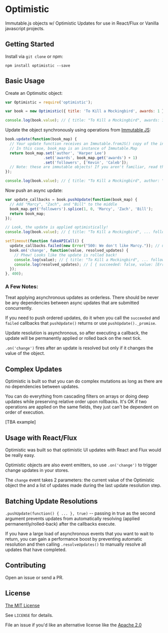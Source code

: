 # Optimistic
Immutable.js objects w/ Optimistic Updates for use in React/Flux or Vanilla javascript projects.

## Getting Started
Install via `git clone` or npm:
```
npm install optimistic --save
```

## Basic Usage

Create an Optimsitic object:
```javascript
var Optimistic = require('optimistic');

var book = new Optimistic({ title: 'To Kill a Mockingbird', awards: 1 });

console.log(book.value); // { title: "To Kill a Mockingbird", awards: 1 }
```

Update the object synchronously using operations from [Immutable JS](https://facebook.github.io/immutable-js/):
```javascript
book.update(function(book_map) {
  // Your update function receives an Immutable.fromJS() copy of the initial data
  // In this case, book_map is an instance of Immutable.Map
  return book_map.set('author', 'Harper Lee')
                 .set('awards', book_map.get('awards') + 1)
                 .set('followers', ['Kevin', 'Caleb']);
  // Note: these are immutable objects! If you aren't familiar, read the Immutable-JS docs!
});

console.log(book.value); // { title: "To Kill a Mockingbird", author: "Harper Lee", awards: 2, followers: ["Kevin", "Caleb"] }
```

Now push an async update:
```javascript
var update_callbacks = book.pushUpdate(function(book_map) {
  // Add "Marcy", "Zach", and "Bill" to the middle
  book_map.get('followers').splice(1, 0, 'Marcy', 'Zach', 'Bill');
  return book_map;
});

// Look, the update is applied optimistically!
console.log(book.value); // { title: "To Kill a Mockingbird", ... followers: ["Kevin", "Marcy", "Zach", "Bill", "Caleb"] }

setTimeout(function fakeAPICall() {
  update_callbacks.failed(new Error("500: We don't like Marcy.")); // uh oh, there's an error from our 'server'.
  book.on('change', function(value, resolved_updates) {
    // Phew! Looks like the update is rolled back!
    console.log(value); // { title: "To Kill a Mockingbird", ... followers: ["Kevin", "Caleb"] }
    console.log(resolved_updates); // [ { succeeded: false, value: [Error: 500: We don't like Marcy.] } ]
  });
}, 400);
```

### A Few Notes:

Treat applying asynchronous updates as orderless.  There should be never be any dependencies between async updates that are submitted concurrently.

If you need to push ordered updates, do it when you call the `succeeded` and `failed` callbacks that `pushUpdate()` returns or use `pushUpdate()._promise`.

Update resolution is asynchronous, so after executing a callback, the update will be permanently applied or rolled back on the next tick.

`.on('change')` fires after an update is resolved but only if it changes the value of the object.

## Complex Updates
Optimistic is built so that you can do complex mutations as long as there are no dependencies between updates. 

You can do everything from cascading filters on arrays or doing deep updates while preserving relative order upon rollbacks.  It's OK if two operations are applied on the same fields, they just can't be dependent on order of execution.

[TBA example]

## Usage with React/Flux
Optimistic was built so that optimistic UI updates with React and Flux would be really easy.

Optimistic objects are also event emitters, so use `.on('change')` to trigger change updates in your stores.

The `change` event takes 2 parameters: the current value of the Optimistic object the and a list of updates made during the last update resolution step.

## Batching Update Resolutions
`.pushUpdate(function() { ... }, true)` -- passing in true as the second argument prevents updates from automatically resolving (applied permanently/rolled-back) after the callbacks execute.

If you have a large load of asynchronous events that you want to wait to return, you can gain a performance boost by preventing automatic resolution and then calling `.resolveUpdates()` to manually resolve all updates that have completed.

## Contributing
Open an issue or send a PR.

## License
[The MIT License](https://tldrlegal.com/license/mit-license#summary)

See `LICENSE` for details.

File an issue if you'd like an alternative license like the [Apache 2.0](https://tldrlegal.com/license/apache-license-2.0-(apache-2.0))
